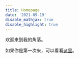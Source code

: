 ```yaml
---
title: Homepage
date: '2021-09-19'
disable_mathjax: true
disable_highlight: true
---
```


欢迎来到我的角落。

如果你是第一次来，可以看看[这里](about.md)。